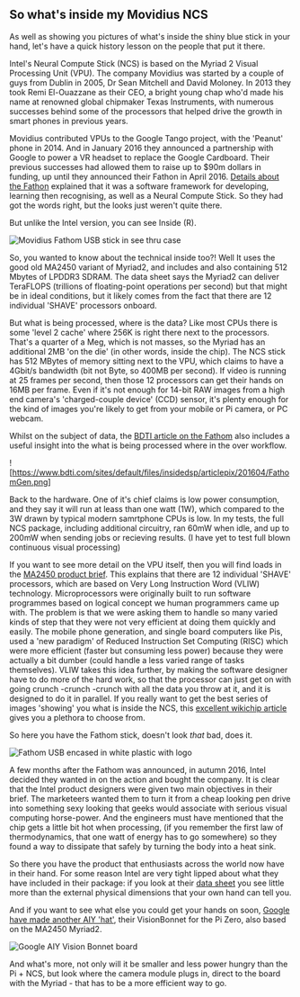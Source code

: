 
## So what's inside my Movidius NCS 

As well as showing you pictures of what's inside the shiny blue stick in your hand, 
let's have a quick history lesson on the people that put it there.

Intel's Neural Compute Stick (NCS) is based on the Myriad 2 Visual Processing Unit (VPU). 
The company Movidius was started by a couple of guys from Dublin in 2005, 
Dr Sean Mitchell and David Moloney.
In 2013 they took Remi El-Ouazzane as their CEO, 
a bright young chap who'd made his name at renowned global chipmaker Texas Instruments, 
with numerous successes behind some of the processors 
that helped drive the growth in smart phones in previous years. 

Movidius contributed VPUs to the Google Tango project, with the 'Peanut' phone in 2014. 
And in January 2016 they announced a partnership with Google to power a VR headset 
to replace the Google Cardboard.
Their previous successes had allowed them to raise up to $90m dollars in funding, 
up until they announced their Fathon in April 2016. 
[Details about the Fathon](https://www.bdti.com/InsideDSP/2016/05/26/Movidius) explained that
it was a software framework for developing, learning then recognising, as well as 
a Neural Compute Stick. So they had got the words right, but the looks just weren't quite there.

But unlike the Intel version, you can see Inside (R).

![Movidius Fathom USB stick in see thru case](https://www.bdti.com/sites/default/files/insidedsp/articlepix/201604/movidius-fathom.jpeg)

So, you wanted to know about the technical inside too?! Well 
It uses the good old MA2450 variant of Myriad2, 
and includes and also containing 512 Mbytes of LPDDR3 SDRAM. 
The data sheet says the Myriad2 can deliver TeraFLOPS 
(trillions of floating-point operations per second) 
but that might be in ideal conditions, 
but it likely comes from the fact that there are 12 individual 'SHAVE' processors onboard. 

But what is being processed, where is the data? 
Like most CPUs there is some 'level 2 cache' where 256K is right there next to the processors. 
That's a quarter of a Meg, which is not masses, 
so the Myriad has an additional 2MB 'on the die' (in other words, inside the chip). 
The NCS stick has 512 MBytes of memory sitting next to the VPU, which 
claims to have a 4Gbit/s bandwidth (bit not Byte, so 400MB per second). 
If video is running at 25 frames per second, 
then those 12 processors can get their hands on 16MB per frame. 
Even if it's not enough for 14-bit RAW images 
from a high end camera's 'charged-couple device' (CCD) sensor, 
it's plenty enough for the kind of images you're likely to 
get from your mobile or Pi camera, or PC webcam. 

Whilst on the subject of data, the [BDTI article on the Fathom](https://www.bdti.com/InsideDSP/2016/05/26/Movidius)
also includes a useful insight into the what is being processed where in the over workflow. 

![https://www.bdti.com/sites/default/files/insidedsp/articlepix/201604/FathomGen.png]

Back to the hardware. 
One of it's chief claims is low power consumption, 
and they say it will run at leass than one watt (1W), 
which compared to the 3W drawn by typical modern samrtphone CPUs is low. 
In my tests, the full NCS package, including additional circuitry, 
ran 60mW when idle, and up to 200mW when sending jobs or recieving results. 
(I have yet to test full blown continuous visual processing)

If you want to see more detail on the VPU itself, then you will find loads in 
the [MA2450 product brief](https://uploads.movidius.com/1503680554-2016-12-12_VPU_ProductBrief.pdf). 
This explains that there are 12 individual 'SHAVE' processors, 
which are based on Very Long Instruction Word (VLIW) technology. 
Microprocessors were originally built to run software programmes 
based on logical concept we human programmers came up with. 
The problem is that we were asking them to handle so many varied kinds of step 
that they were not very efficient at doing them quickly and easily. 
The mobile phone generation, and single board computers like Pis, 
used a 'new paradigm' of Reduced Instruction Set Computing (RISC) 
which were more efficient (faster but consuming less power) 
because they were actually a bit dumber (could handle a less varied range of tasks themselves). 
VLIW takes this idea further, by making the software designer have to do more of the hard work, 
so that the processor can just get on with going crunch -crunch -crunch 
with all the data you throw at it, and it is designed to do it in parallel. 
If you really want to get the best series of images 'showing' you what is inside the NCS, 
this [excellent wikichip article](https://en.wikichip.org/wiki/movidius/microarchitectures/shave_v2.0) 
gives you a plethora to choose from. 

So here you have the Fathom stick, doesn't look _that_ bad, does it.

![Fathom USB encased in white plastic with logo](https://cache.movidius.com/images/made/images/remote/http_movidius-uploads.s3.amazonaws.com/1461855269-Screen-Shot-2016-04-27-at-3.13.16-PM_1425_830_s_c1.png)

A few months after the Fathom was announced, in autumn 2016, 
Intel decided they wanted in on the action and bought the company. 
It is clear that the Intel product designers were given two main objectives in their brief. 
The marketeers wanted them to turn it from a cheap looking pen drive 
into something sexy looking that geeks would associate with serious visual computing horse-power. 
And the engineers must have mentioned that the chip gets a little bit hot when processing, 
(if you remember the first law of thermodynamics, that one watt of energy has to go somewhere) 
so they found a way to dissipate that safely by turning the body into a heat sink.

So there you have the product that enthusiasts across the world now have in their hand.
For some reason Intel are very tight lipped about what they have included in their package: 
if you look at their [data sheet](https://docs-emea.rs-online.com/webdocs/15c9/0900766b815c9668.pdf)
you see little more than the external physical dimensions that your own hand can tell you. 

And if you want to see what else you could get your hands on soon, 
[Google have made another AIY 'hat'](https://hackaday.com/2017/12/17/googles-aiy-vision-kit-augments-pi-with-vision-processor/), 
their VisionBonnet for the Pi Zero, also based on the MA2450 Myriad2.

![Google AIY Vision Bonnet board](https://hackadaycom.files.wordpress.com/2017/12/aiy-visionkit-bonnet_cr1.jpg)

And what's more, not only will it be smaller and less power hungry than the Pi + NCS, 
but look where the camera module plugs in, direct to the board with the Myriad - 
that has to be a more efficient way to go.

